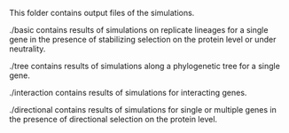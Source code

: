 This folder contains output files of the simulations.

./basic contains results of simulations on replicate lineages for a single gene in the presence of stabilizing selection on the protein level or under neutrality.

./tree contains results of simulations along a phylogenetic tree for a single gene.

./interaction contains results of simulations for interacting genes.

./directional contains results of simulations for single or multiple genes in the presence of directional selection on the protein level.
